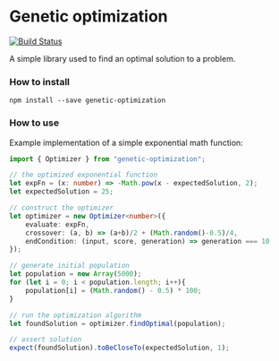 # Genetic optimization
[![Build Status](https://travis-ci.org/s-soltys/genetic-optimization.svg?branch=master)](https://travis-ci.org/s-soltys/genetic-optimization)

A simple library used to find an optimal solution to a problem.

### How to install
```
npm install --save genetic-optimization
```

### How to use
Example implementation of a simple exponential math function:
```typescript
import { Optimizer } from "genetic-optimization";

// the optimized exponential function
let expFn = (x: number) => -Math.pow(x - expectedSolution, 2);
let expectedSolution = 25;

// construct the optimizer
let optimizer = new Optimizer<number>({
    evaluate: expFn,
    crossover: (a, b) => (a+b)/2 + (Math.random()-0.5)/4,
    endCondition: (input, score, generation) => generation === 10
});

// generate initial population
let population = new Array(5000);
for (let i = 0; i < population.length; i++){
    population[i] = (Math.random() - 0.5) * 100;
}

// run the optimization algorithm
let foundSolution = optimizer.findOptimal(population);

// assert solution
expect(foundSolution).toBeCloseTo(expectedSolution, 1);
```